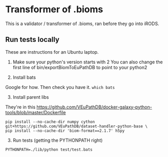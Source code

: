 # Transformer of .bioms
This is a validator / transformer of .bioms, ran before they go into iRODS.

## Run tests locally
These are instructions for an Ubuntu laptop.

1. Make sure your python's version starts with 2
You can also change the first line of bin/exportBiomToEuPathDB to point to your python2 

2. Install bats

Google for how. Then check you have it. `which bats`

3. Install parent libs

They're in this https://github.com/VEuPathDB/docker-galaxy-python-tools/blob/master/Dockerfile

```
pip install --no-cache-dir numpy cython git+https://github.com/VEuPathDB/dataset-handler-python-base \
pip install --no-cache-dir 'biom-format==2.1.7' h5py
```

3. Run tests (getting the PYTHONPATH right)

```
PYTHONPATH=./lib/python test/test.bats 
```

